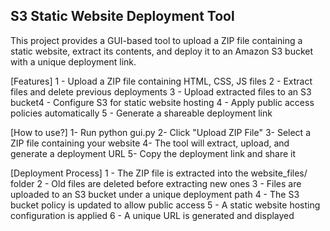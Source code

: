 ## S3 Static Website Deployment Tool
This project provides a GUI-based tool to upload a ZIP file containing a static website, extract its contents, and deploy it to an Amazon S3 bucket with a unique deployment link.

[Features]
  1 - Upload a ZIP file containing HTML, CSS, JS files
  2 - Extract files and delete previous deployments
  3 - Upload extracted files to an S3 bucket4 - Configure S3 for static website hosting
  4 - Apply public access policies automatically
  5 - Generate a shareable deployment link

[How to use?]
  1- Run python gui.py
  2- Click "Upload ZIP File"
  3- Select a ZIP file containing your website
  4- The tool will extract, upload, and generate a deployment URL
  5- Copy the deployment link and share it 
  
[Deployment Process]
  1 - The ZIP file is extracted into the website_files/ folder
  2 - Old files are deleted before extracting new ones
  3 - Files are uploaded to an S3 bucket under a unique deployment path
  4 - The S3 bucket policy is updated to allow public access
  5 - A static website hosting configuration is applied
  6 - A unique URL is generated and displayed
